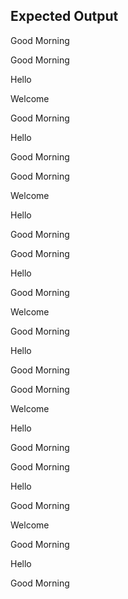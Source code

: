 ## Expected Output

Good Morning

Good Morning

Hello

Welcome

Good Morning

Hello

Good Morning

Good Morning

Welcome

Hello

Good Morning

Good Morning

Hello

Good Morning

Welcome

Good Morning

Hello

Good Morning

Good Morning

Welcome

Hello

Good Morning

Good Morning

Hello

Good Morning

Welcome

Good Morning

Hello

Good Morning
